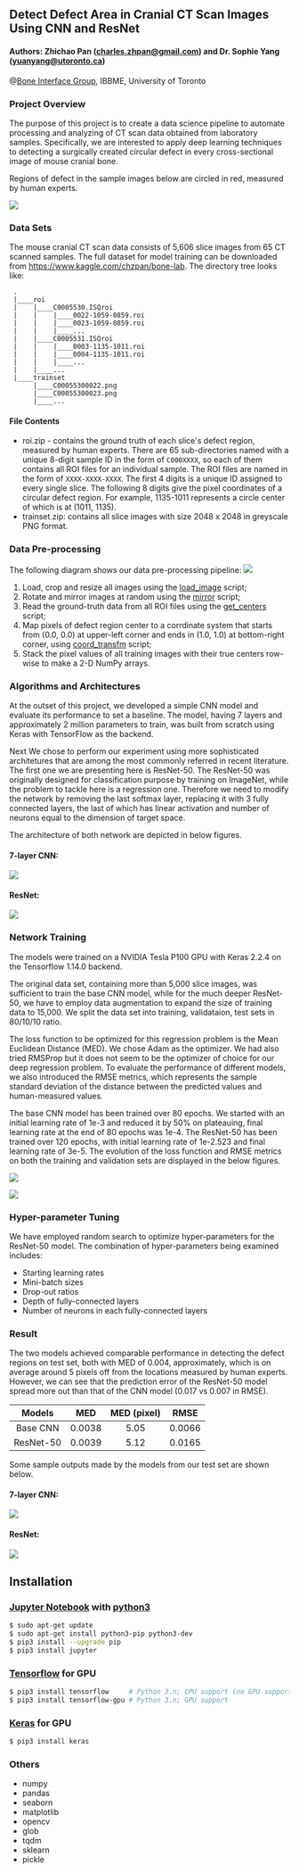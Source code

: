 ## Detect Defect Area in Cranial CT Scan Images Using CNN and ResNet
#### Authors: Zhichao Pan (charles.zhpan@gmail.com) and Dr. Sophie Yang (yuanyang@utoronto.ca)
@[Bone Interface Group](http://www.ecf.utoronto.ca/~bonehead/), IBBME, University of Toronto 

### Project Overview
The purpose of this project is to create a data science pipeline to automate processing and analyzing of CT scan data obtained from laboratory samples. Specifically, we are interested to apply deep learning techniques to detecting a surgically created circular defect  in every cross-sectional image of mouse cranial bone. 

Regions of defect in the sample images below are circled in red, measured by human experts.

![](./images/human.png)


### Data Sets
The mouse cranial CT scan data consists of 5,606 slice images from 65 CT scanned samples. The full dataset for model training can be downloaded from https://www.kaggle.com/chzpan/bone-lab. The directory tree looks like:

```
 .
 |____roi
 |    |____C0005530.ISQroi
 |    |    |____0022-1059-0859.roi
 |    |    |____0023-1059-0859.roi
 |    |    |____...
 |    |____C0005531.ISQroi
 |    |    |____0003-1135-1011.roi
 |    |    |____0004-1135-1011.roi
 |    |    |____...
 |    |____...
 |____trainset
      |____C00055300022.png
      |____C00055300023.png
      |____...
```

#### File Contents
* roi.zip - contains the ground truth of each slice's defect region, measured by human experts. There are 65 sub-directories named with a unique 8-digit sample ID in the form of ``C000XXXX``, so each of them contains all ROI files for an individual sample. The ROI files are named in the form of ``XXXX-XXXX-XXXX``. The first 4 digits is a unique ID assigned to every single slice. The following 8 digits give the pixel coordinates of a circular defect region. For example, 1135-1011 represents a circle center of which is at (1011, 1135).
* trainset.zip: contains all slice images with size 2048 x 2048 in greyscale PNG format.


### Data Pre-processing
The following diagram shows our data pre-processing pipeline:
![](./images/preprocess_pipeline.png)

1. Load, crop and resize all images using the [load_image](src/utils.py) script;
2. Rotate and mirror images at random using the [mirror](src/utils.py) script;
3. Read the ground-truth data from all ROI files using the [get_centers](src/utils.py) script;
4. Map pixels of defect region center to a corrdinate system that starts from (0.0, 0.0) at upper-left corner and ends in (1.0, 1.0) at bottom-right corner, using [coord_transfm](src/utils.py) script;  
5. Stack the pixel values of all training images with their true centers row-wise to make a 2-D NumPy arrays.


### Algorithms and Architectures
At the outset of this project, we developed a simple CNN model and evaluate its performance to set a baseline. The model, having 7 layers and approximately 2 million parameters to train, was built from scratch using Keras with TensorFlow as the backend. 

Next We chose to perform our experiment using more sophisticated architetures that are among the most commonly referred in recent literature. The first one we are presenting here is ResNet-50. The ResNet-50 was originally designed for classification purpose by training on ImageNet, while the problem to tackle here is a regression one. Therefore we need to modify the network by removing the last softmax layer, replacing it with 3 fully connected layers, the last of which has linear activation and number of neurons equal to the dimension of target space.

The architecture of both network are depicted in below figures.

#### 7-layer CNN:
![](./images/CNN_diagram.png)

#### ResNet:
![](./images/ResNet50_diagram.png)


### Network Training
The models were trained on a NVIDIA Tesla P100 GPU with Keras 2.2.4 on the Tensorflow 1.14.0 backend. 

The original data set, containing more than 5,000 slice images, was sufficient to train the base CNN model, while for the much deeper ResNet-50, we have to employ data augmentation to expand the size of training data to 15,000. We split the data set into training, validataion, test sets in 80/10/10 ratio.

The loss function to be optimized for this regression problem is the Mean Euclidean Distance (MED). We chose Adam as the optimizer. We had also tried RMSProp but it does not seem to be the optimizer of choice for our deep regression problem. To evaluate the performance of different models, we also introduced the RMSE metrics, which represents the sample standard deviation of the distance between the predicted values and human-measured values.

The base CNN model has been trained over 80 epochs. We started with an initial learning rate of 1e-3 and reduced it by 50% on plateauing, final learning rate at the end of 80 epochs was 1e-4. The ResNet-50 has been trained over 120 epochs, with initial learning rate of 1e-2.523 and final learning rate of 3e-5. The evolution of the loss function and RMSE metrics on both the training and validation sets are displayed in the below figures. 

![](./images/simplecnn_hist_3.png)

![](./images/resnet_hist_2.png)


### Hyper-parameter Tuning
We have employed random search to optimize hyper-parameters for the ResNet-50 model. The combination of hyper-parameters being examined includes:
* Starting learning rates
* Mini-batch sizes
* Drop-out ratios
* Depth of fully-connected layers
* Number of neurons in each fully-connected layers


### Result
The two models achieved comparable performance in detecting the defect regions on test set, both with MED of 0.004, approximately, which is on average around 5 pixels off from the locations measured by human experts. However, we can see that the prediction error of the ResNet-50 model spread more out than that of the CNN model (0.017 vs 0.007 in RMSE).

| Models | MED | MED (pixel) | RMSE |
| :-----: | :-----: | :-----: | :-----:|
| Base CNN | 0.0038 | 5.05 | 0.0066 |
| ResNet-50 | 0.0039 | 5.12 | 0.0165 |

Some sample outputs made by the models from our test set are shown below.

#### 7-layer CNN:
![](./images/simplecnn_3)

#### ResNet:
![](./images/resnet_5)


## Installation
### [Jupyter Notebook](http://jupyter.readthedocs.io/en/latest/install.html) with [python3](http://docs.python-guide.org/en/latest/starting/install3/linux/)
```sh
$ sudo apt-get update
$ sudo apt-get install python3-pip python3-dev
$ pip3 install --upgrade pip
$ pip3 install jupyter
```
### [Tensorflow](https://www.tensorflow.org/install/install_linux) for GPU
```sh
$ pip3 install tensorflow     # Python 3.n; CPU support (no GPU support)
$ pip3 install tensorflow-gpu # Python 3.n; GPU support 
```
### [Keras](https://keras.io/#installation) for GPU
```sh
$ pip3 install keras
```
### Others
* numpy
* pandas
* seaborn
* matplotlib
* opencv
* glob
* tqdm
* sklearn
* pickle
